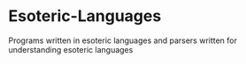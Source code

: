 # Esoteric-Languages

Programs written in esoteric languages and parsers written for understanding esoteric languages
